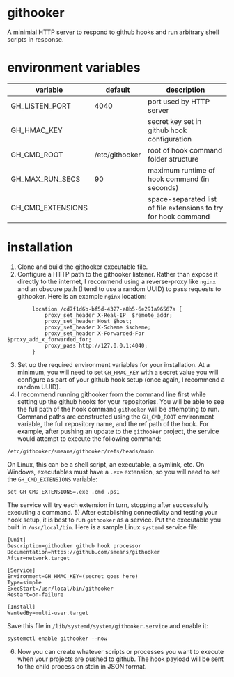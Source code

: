 # githooker
A minimial HTTP server to respond to github hooks and run arbitrary shell scripts in response.

# environment variables
variable | default | description
--- | --- | ---
GH_LISTEN_PORT | 4040 | port used by HTTP server
GH_HMAC_KEY | | secret key set in github hook configuration
GH_CMD_ROOT | /etc/githooker | root of hook command folder structure
GH_MAX_RUN_SECS | 90 | maximum runtime of hook command (in seconds)
GH_CMD_EXTENSIONS | | space-separated list of file extensions to try for hook command

# installation
1) Clone and build the githooker executable file.
2) Configure a HTTP path to the githooker listener. Rather than expose it directly to the internet, I recommend using a reverse-proxy like `nginx` and an obscure path (I tend to use a random UUID) to pass requests to githooker. Here is an example `nginx` location:
```
        location /cd7f1d6b-bf5d-4327-a8b5-6e291a96567a {
            proxy_set_header X-Real-IP  $remote_addr;
            proxy_set_header Host $host;
            proxy_set_header X-Scheme $scheme;
            proxy_set_header X-Forwarded-For $proxy_add_x_forwarded_for;
            proxy_pass http://127.0.0.1:4040;
        }
```
3) Set up the required environment variables for your installation. At a minimum, you will need to set `GH_HMAC_KEY` with a secret value you will configure as part of your github hook setup (once again, I recommend a random UUID).
4) I recommend running githooker from the command line first while setting up the github hooks for your repositories. You will be able to see the full path of the hook command `githooker` will be attempting to run. Command paths are constructed using the `GH_CMD_ROOT` environment variable, the full repository name, and the ref path of the hook. For example, after pushing an update to the `githooker` project, the service would attempt to execute the following command:
```
/etc/githooker/smeans/githooker/refs/heads/main
```
On Linux, this can be a shell script, an executable, a symlink, etc. On Windows, executables must have a `.exe` extension, so you will need to set the `GH_CMD_EXTENSIONS` variable:
```
set GH_CMD_EXTENSIONS=.exe .cmd .ps1
```
The service will try each extension in turn, stopping after successfully executing a command.
5) After establishing connectivity and testing your hook setup, it is best to run `githooker` as a service. Put the executable you built in `/usr/local/bin`. Here is a sample Linux `systemd` service file:

```
[Unit]
Description=githooker github hook processor
Documentation=https://github.com/smeans/githooker
After=network.target

[Service]
Environment=GH_HMAC_KEY=(secret goes here)
Type=simple
ExecStart=/usr/local/bin/githooker
Restart=on-failure

[Install]
WantedBy=multi-user.target
```

Save this file in `/lib/systemd/system/githooker.service` and enable it:

```
systemctl enable githooker --now
```
6) Now you can create whatever scripts or processes you want to execute when your projects are pushed to github. The hook payload will be sent to the child process on stdin in JSON format.